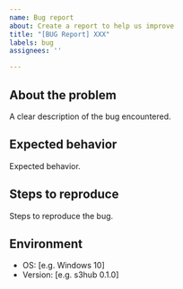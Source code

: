 ```yaml
---
name: Bug report
about: Create a report to help us improve
title: "[BUG Report] XXX"
labels: bug
assignees: ''

---
```


## About the problem
A clear description of the bug encountered.

## Expected behavior
Expected behavior.

## Steps to reproduce
Steps to reproduce the bug.

## Environment
- OS: [e.g. Windows 10]
- Version: [e.g. s3hub 0.1.0]